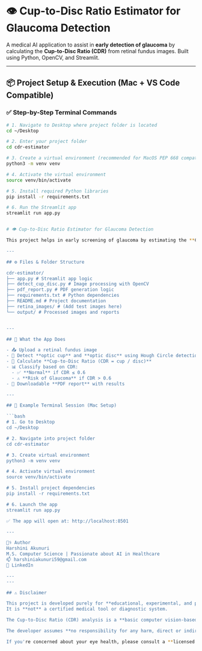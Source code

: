 # 👁️ Cup-to-Disc Ratio Estimator for Glaucoma Detection

A medical AI application to assist in **early detection of glaucoma** by calculating the **Cup-to-Disc Ratio (CDR)** from retinal fundus images. Built using Python, OpenCV, and Streamlit.

---

## 📦 Project Setup & Execution (Mac + VS Code Compatible)

### ✅ Step-by-Step Terminal Commands

```bash
# 1. Navigate to Desktop where project folder is located
cd ~/Desktop

# 2. Enter your project folder
cd cdr-estimator

# 3. Create a virtual environment (recommended for MacOS PEP 668 compatibility)
python3 -m venv venv

# 4. Activate the virtual environment
source venv/bin/activate

# 5. Install required Python libraries
pip install -r requirements.txt

# 6. Run the Streamlit app
streamlit run app.py


# 👁️ Cup-to-Disc Ratio Estimator for Glaucoma Detection

This project helps in early screening of glaucoma by estimating the **Cup-to-Disc Ratio (CDR)** from retinal fundus images. It's built using Python, OpenCV, and Streamlit, and includes real-time image analysis with a downloadable PDF report.

---

## ⚙️ Files & Folder Structure

cdr-estimator/
├── app.py # Streamlit app logic
├── detect_cup_disc.py # Image processing with OpenCV
├── pdf_report.py # PDF generation logic
├── requirements.txt # Python dependencies
├── README.md # Project documentation
├── retina_images/ # (Add test images here)
└── output/ # Processed images and reports


---

## 🧠 What the App Does

- 📤 Upload a retinal fundus image
- 🧠 Detect **optic cup** and **optic disc** using Hough Circle detection (OpenCV)
- 🧮 Calculate **Cup-to-Disc Ratio (CDR = cup / disc)**
- 📊 Classify based on CDR:
  - ✅ **Normal** if CDR ≤ 0.6
  - ⚠️ **Risk of Glaucoma** if CDR > 0.6
- 📄 Downloadable **PDF report** with results

---

## 🧪 Example Terminal Session (Mac Setup)

```bash
# 1. Go to Desktop
cd ~/Desktop

# 2. Navigate into project folder
cd cdr-estimator

# 3. Create virtual environment
python3 -m venv venv

# 4. Activate virtual environment
source venv/bin/activate

# 5. Install project dependencies
pip install -r requirements.txt

# 6. Launch the app
streamlit run app.py

✅ The app will open at: http://localhost:8501

---

👩‍⚕️ Author
Harshini Akunuri
M.S. Computer Science | Passionate about AI in Healthcare
📫 harshiniakunuri59@gmail.com
🔗 LinkedIn

---
---

## ⚠️ Disclaimer

This project is developed purely for **educational, experimental, and personal learning purposes**.  
It is **not** a certified medical tool or diagnostic system.

The Cup-to-Disc Ratio (CDR) analysis is a **basic computer vision-based prediction**, intended to simulate how AI might be used in ophthalmology. The predictions are **not validated by clinical experts**, and the results **should not be used to make medical decisions**.

The developer assumes **no responsibility for any harm, direct or indirect**, caused by the use or misuse of this software.

If you're concerned about your eye health, please consult a **licensed ophthalmologist**.



